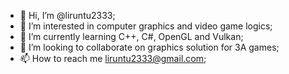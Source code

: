 - 👋 Hi, I’m @liruntu2333;
- 👀 I’m interested in computer graphics and video game logics;
- 🌱 I’m currently learning C++, C#, OpenGL and Vulkan;
- 💞️ I’m looking to collaborate on graphics solution for 3A games;
- 📫 How to reach me liruntu2333@gmail.com;

<!---
liruntu2333/liruntu2333 is a ✨ special ✨ repository because its `README.md` (this file) appears on your GitHub profile.
You can click the Preview link to take a look at your changes.
--->
